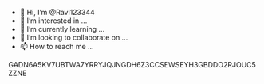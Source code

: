 - 👋 Hi, I’m @Ravi123344
- 👀 I’m interested in ...
- 🌱 I’m currently learning ...
- 💞️ I’m looking to collaborate on ...
- 📫 How to reach me ...

<!---
Ravi123344/Ravi123344 is a ✨ special ✨ repository because its `README.md` (this file) appears on your GitHub profile.
You can click the Preview link to take a look at your changes.
--->
GADN6A5KV7UBTWA7YRRYJQJNGDH6Z3CCSEWSEYH3GBDDO2RJOUC5ZZNE
